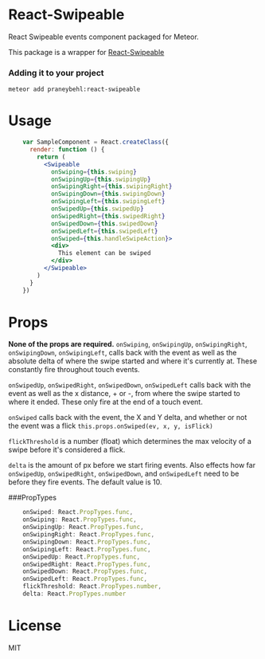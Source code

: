 React-Swipeable
==============

React Swipeable events component packaged for Meteor.

This package is a wrapper for [React-Swipeable](https://github.com/dogfessional/react-swipeable)

### Adding it to your project

~~~
meteor add praneybehl:react-swipeable
~~~

Usage
=====

```jsx
    var SampleComponent = React.createClass({
      render: function () {
        return (
          <Swipeable
            onSwiping={this.swiping}
            onSwipingUp={this.swipingUp}
            onSwipingRight={this.swipingRight}
            onSwipingDown={this.swipingDown}
            onSwipingLeft={this.swipingLeft}
            onSwipedUp={this.swipedUp}
            onSwipedRight={this.swipedRight}
            onSwipedDown={this.swipedDown}
            onSwipedLeft={this.swipedLeft}
            onSwiped={this.handleSwipeAction}>
            <div>
              This element can be swiped
            </div>
          </Swipeable>
        )
      }
    })
```

# Props

**None of the props are required.**
`onSwiping`, `onSwipingUp`, `onSwipingRight`, `onSwipingDown`, `onSwipingLeft`, calls back with the event
as well as the absolute delta of where the swipe started and where it's currently at. These constantly fire throughout touch events.

`onSwipedUp`, `onSwipedRight`, `onSwipedDown`, `onSwipedLeft` calls back with the event
as well as the x distance, + or -, from where the swipe started to where it ended. These only fire at the end of a touch event.

`onSwiped` calls back with the event, the X and Y delta, and whether or not the event was a flick `this.props.onSwiped(ev, x, y, isFlick)`

`flickThreshold` is a number (float) which determines the max velocity of a swipe before it's considered a flick.

`delta` is the amount of px before we start firing events. Also effects how far `onSwipedUp`, `onSwipedRight`, `onSwipedDown`, and `onSwipedLeft` need to be before they fire events. The default value is 10.

###PropTypes

```jsx
    onSwiped: React.PropTypes.func,
    onSwiping: React.PropTypes.func,
    onSwipingUp: React.PropTypes.func,
    onSwipingRight: React.PropTypes.func,
    onSwipingDown: React.PropTypes.func,
    onSwipingLeft: React.PropTypes.func,
    onSwipedUp: React.PropTypes.func,
    onSwipedRight: React.PropTypes.func,
    onSwipedDown: React.PropTypes.func,
    onSwipedLeft: React.PropTypes.func,
    flickThreshold: React.PropTypes.number,
    delta: React.PropTypes.number

```

# License

MIT
